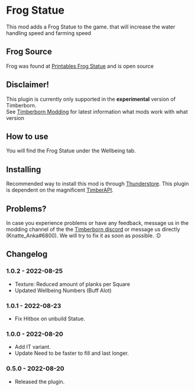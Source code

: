 # Frog Statue

This mod adds a Frog Statue to the game. 
that will increase the water handling speed and farming speed


## Frog Source
Frog was found at [Printables Frog Statue](https://www.printables.com/model/120554-praying-frog-statue/files) and is open source

## Disclaimer!

This plugin is currently only supported in the **experimental** version of Timberborn.  
See [Timberborn Modding](https://docs.google.com/spreadsheets/d/15juA0Fl6ZjbYmoNTg_vjMophBvtjMz8YNUI_KmNdtdg/edit?usp=sharing) for latest information what mods work with what version


## How to use

You will find the Frog Statue under the Wellbeing tab. 

## Installing

Recommended way to install this mod is through [Thunderstore](https://timberborn.thunderstore.io/). This plugin is dependent on the magnificent [TimberAPI](https://github.com/Timberborn-Modding-Central/TimberAPI).

## Problems?

In case you experience problems or have any feedback, message us in the modding channel of the the [Timberborn discord](https://discord.gg/mfbBF4cWpX) or message us directly (Knatte_Anka#6800). We will try to fix it as soon as possible. :D

## Changelog

### 1.0.2 - 2022-08-25

- Texture: Reduced amount of planks per Square
- Updated Wellbeing Numbers (Buff Alot)

### 1.0.1 - 2022-08-23

- Fix Hitbox on unbuild Statue.

### 1.0.0 - 2022-08-20

- Add IT variant.
- Update Need to be faster to fill and last longer.

### 0.5.0 - 2022-08-20

- Released the plugin.
